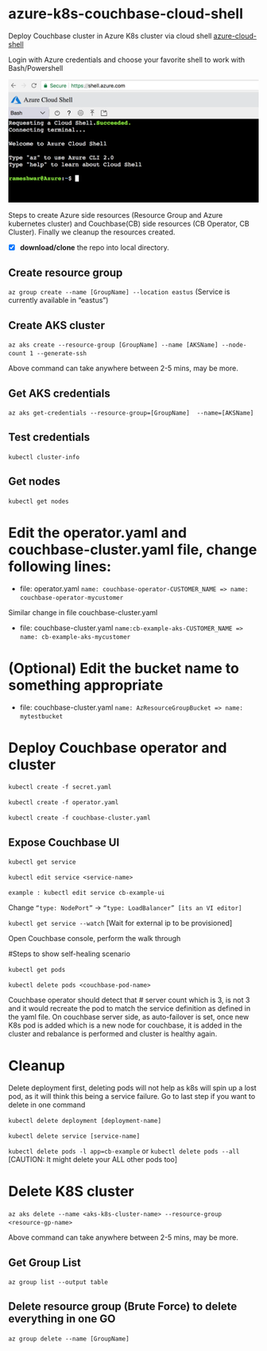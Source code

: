# azure-k8s-couchbase-cloud-shell
Deploy Couchbase cluster in Azure K8s cluster via cloud shell [azure-cloud-shell](https://shell.azure.com/)

Login with Azure credentials and choose your favorite shell to work with Bash/Powershell

![Alt text](/images/cloudshell.png?raw=true "Azure Cloud Shell")


Steps to create Azure side resources (Resource Group and Azure kubernetes cluster) and Couchbase(CB) side resources (CB Operator, CB Cluster). Finally we cleanup the resources created.

- [x] **download/clone** the repo into local directory.

## Create resource group
```az group create --name [GroupName] --location eastus```
(Service is currently available in “eastus”)

## Create AKS cluster
```az aks create --resource-group [GroupName] --name [AKSName] --node-count 1 --generate-ssh```

Above command can take anywhere between 2-5 mins, may be more.

## Get AKS credentials
```az aks get-credentials --resource-group=[GroupName]  --name=[AKSName]```
 
## Test credentials 
```kubectl cluster-info```
 
## Get nodes
```kubectl get nodes```

# Edit the operator.yaml and couchbase-cluster.yaml file, change following lines:
  - file: operator.yaml
  ```name: couchbase-operator-CUSTOMER_NAME => name: couchbase-operator-mycustomer```
  
  Similar change in file couchbase-cluster.yaml
  - file: couchbase-cluster.yaml
  ```name:cb-example-aks-CUSTOMER_NAME => name: cb-example-aks-mycustomer```
  
# (Optional) Edit the bucket name to something appropriate
  - file: couchbase-cluster.yaml
  ```name: AzResourceGroupBucket => name: mytestbucket```
  
# Deploy Couchbase operator and cluster
```kubectl create -f secret.yaml```

```kubectl create -f operator.yaml```

```kubectl create -f couchbase-cluster.yaml```

## Expose Couchbase UI
```kubectl get service```

```kubectl edit service <service-name>```

```example : kubectl edit service cb-example-ui```


Change ```“type: NodePort”``` -> ```“type: LoadBalancer” [its an VI editor]```

```kubectl get service --watch``` [Wait for external ip to be provisioned]

Open Couchbase console, perform the walk through

#Steps to show self-healing scenario

```kubectl get pods```

```kubectl delete pods <couchbase-pod-name>```

Couchbase operator should detect that # server count which is 3, is not 3 and it would recreate the pod to match the service definition as defined in the yaml file. 
On couchbase server side, as auto-failover is set, once new K8s pod is added which is a new node for couchbase, it is added in the cluster and rebalance is performed and cluster is healthy again. 



# Cleanup
Delete deployment first, deleting pods will not help as k8s will spin up a lost pod, as it will think this being a service failure. Go to last step if you want to delete in one command

```kubectl delete deployment [deployment-name]```

```kubectl delete service [service-name]```

```kubectl delete pods -l app=cb-example``` or ```kubectl delete pods --all``` [CAUTION: It might delete your ALL other pods too]

# Delete K8S cluster
```az aks delete --name <aks-k8s-cluster-name> --resource-group <resource-gp-name>```

Above command can take anywhere between 2-5 mins, may be more.

## Get Group List
```az group list --output table```

## Delete resource group (Brute Force) to delete everything in one GO
```az group delete --name [GroupName]```
